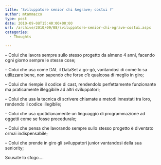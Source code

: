 ```yaml
---
title: 'Sviluppatore senior chi &egrave; costui ?'
author: mtammacco
type: post
date: 2010-09-08T15:40:00+00:00
url: /archive/2010/09/08/sviluppatore-senior-chi-egrave-costui.aspx
categories:
  - Thoughts

---
```

&#8211; Colui che lavora sempre sullo stesso progetto da almeno 4 anni, facendo ogni giorno sempre le stesse cose;

&#8211; Colui che usa come DAL il DataSet a go-gò, vantandosi di come lo sa utilizzare bene, non sapendo che forse c’è qualcosa di meglio in giro;

&#8211; Colui che riempie il codice di cast, rendendolo perfettamente funzionante ma praticamente illeggibile ad altri sviluppatori;

&#8211; Colui che usa la tecnica di scrivere chiamate a metodi innestati tra loro, rendendo il codice illegibile;

&#8211; Colui che usa quotidianamente un linguaggio di programmazione ad oggetti come se fosse procedurale;

&#8211; Colui che pensa che lavorando sempre sullo stesso progetto è diventato ormai indispensabile;

&#8211; Colui che prende in giro gli sviluppatori junior vantandosi della sua seniority;

Scusate lo sfogo….